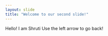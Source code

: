 ```yaml
---
layout: slide
title: "Welcome to our second slide!"
---
```

Hello! I am Shruti
Use the left arrow to go back!
